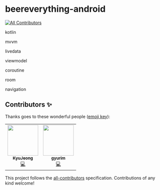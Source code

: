 # beereverything-android
<!-- ALL-CONTRIBUTORS-BADGE:START - Do not remove or modify this section -->
[![All Contributors](https://img.shields.io/badge/all_contributors-2-orange.svg?style=flat-square)](#contributors-)
<!-- ALL-CONTRIBUTORS-BADGE:END -->

kotlin

mvvm

livedata

viewmodel

coroutine

room

navigation

## Contributors ✨

Thanks goes to these wonderful people ([emoji key](https://allcontributors.org/docs/en/emoji-key)):

<!-- ALL-CONTRIBUTORS-LIST:START - Do not remove or modify this section -->
<!-- prettier-ignore-start -->
<!-- markdownlint-disable -->
<table>
  <tr>
    <td align="center"><a href="https://github.com/KyuJeong"><img src="https://avatars2.githubusercontent.com/u/17950699?v=4" width="100px;" alt=""/><br /><sub><b>KyuJeong</b></sub></a><br /><a href="https://github.com/landvibe-service/beereverything-android/commits?author=KyuJeong" title="Code">💻</a></td>
    <td align="center"><a href="https://github.com/gyurim"><img src="https://avatars2.githubusercontent.com/u/31344894?v=4" width="100px;" alt=""/><br /><sub><b>gyurim</b></sub></a><br /><a href="https://github.com/landvibe-service/beereverything-android/commits?author=gyurim" title="Code">💻</a></td>
  </tr>
</table>

<!-- markdownlint-enable -->
<!-- prettier-ignore-end -->
<!-- ALL-CONTRIBUTORS-LIST:END -->

This project follows the [all-contributors](https://github.com/all-contributors/all-contributors) specification. Contributions of any kind welcome!
